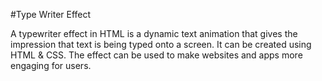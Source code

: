 
#Type Writer Effect

A typewriter effect in HTML is a dynamic text animation that gives the impression that text is being typed onto a screen. It can be created using HTML & CSS. The effect can be used to make websites and apps more engaging for users.